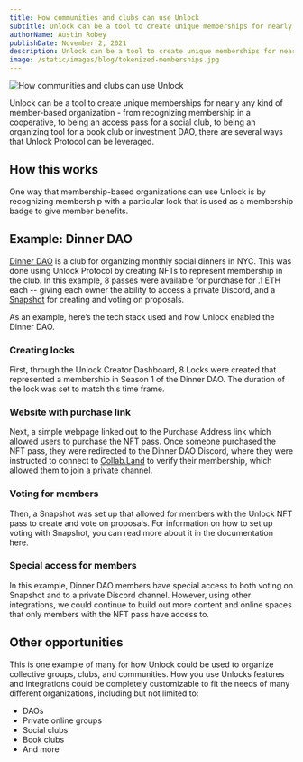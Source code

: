 ```yaml
---
title: How communities and clubs can use Unlock
subtitle: Unlock can be a tool to create unique memberships for nearly any kind of member-based organization
authorName: Austin Robey
publishDate: November 2, 2021
description: Unlock can be a tool to create unique memberships for nearly any kind of member-based organization - from recognizing membership in a cooperative, to being an access pass for a social club, to being an organizing tool for a book club or investment DAO, there are several ways that Unlock Protocol can be leveraged.
image: /static/images/blog/tokenized-memberships.jpg
---
```


![How communities and clubs can use Unlock](/static/images/blog/tokenized-memberships.jpg)

Unlock can be a tool to create unique memberships for nearly any kind of member-based organization - from recognizing membership in a cooperative, to being an access pass for a social club, to being an organizing tool for a book club or investment DAO, there are several ways that Unlock Protocol can be leveraged.

## How this works

One way that membership-based organizations can use Unlock is by recognizing membership with a particular lock that is used as a membership badge to give member benefits.

## Example: Dinner DAO

[Dinner DAO](https://mmm.page/dinnerdao.main) is a club for organizing monthly social dinners in NYC. This was done using Unlock Protocol by creating NFTs to represent membership in the club. In this example, 8 passes were available for purchase for .1 ETH each -- giving each owner the ability to access a private Discord, and a [Snapshot](https://snapshot.org/#/dinnerdao.eth) for creating and voting on proposals.

As an example, here’s the tech stack used and how Unlock enabled the Dinner DAO.

### Creating locks

First, through the Unlock Creator Dashboard, 8 Locks were created that represented a membership in Season 1 of the Dinner DAO. The duration of the lock was set to match this time frame.

### Website with purchase link

Next, a simple webpage linked out to the Purchase Address link which allowed users to purchase the NFT pass.
Once someone purchased the NFT pass, they were redirected to the Dinner DAO Discord, where they were instructed to connect to [Collab.Land](https://docs.unlock-protocol.com/creators/plugins-and-integrations/discord-with-collab.land) to verify their membership, which allowed them to join a private channel.

### Voting for members

Then, a Snapshot was set up that allowed for members with the Unlock NFT pass to create and vote on proposals. For information on how to set up voting with Snapshot, you can read more about it in the documentation here.

### Special access for members

In this example, Dinner DAO members have special access to both voting on Snapshot and to a private Discord channel. However, using other integrations, we could continue to build out more content and online spaces that only members with the NFT pass have access to.

## Other opportunities

This is one example of many for how Unlock could be used to organize collective groups, clubs, and communities. How you use Unlocks features and integrations could be completely customizable to fit the needs of many different organizations, including but not limited to:
* DAOs
* Private online groups
* Social clubs
* Book clubs
* And more

